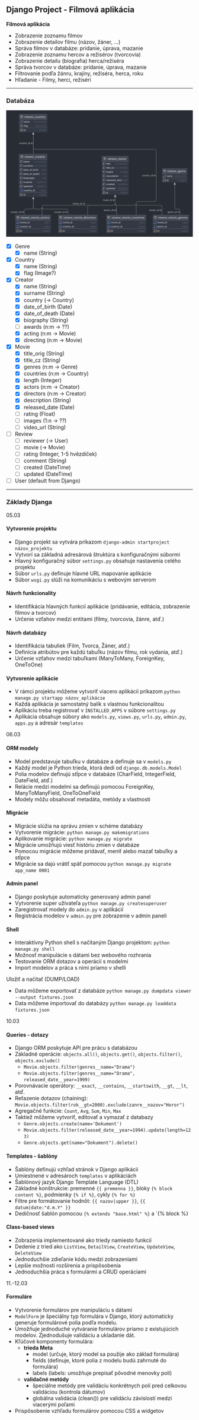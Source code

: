 ## Django Project - Filmová aplikácia

**Filmová aplikácia**

- Zobrazenie zoznamu filmov
- Zobrazenie detailov filmu (názov, žáner, ...)
- Správa filmov v databáze: pridanie, úprava, mazanie
- Zobrazenie zoznamu hercov a režisérov (tvorcovia)
- Zobrazenie detailu (biografia) herca/režiséra
- Správa tvorcov v databáze: pridanie, úprava, mazanie
- Filtrovanie podľa žánru, krajiny, režiséra, herca, roku
- Hľadanie - Filmy, herci, režiséri

-----

### Databáza

![ER_DIAGRAM](./files/er_diagram.png)

- [x] Genre
  - [x] name (String) 

- [x] Country
  - [x] name (String) 
  - [x] flag (Image?) 

- [x] Creator
  - [x] name (String)
  - [x] surname (String)
  - [x] country (-> Country)
  - [x] date_of_birth (Date)
  - [x] date_of_death (Date)
  - [x] biography (String) 
  - [ ] awards (n:m -> ??)
  - [x] acting (n:m -> Movie)
  - [x] directing (n:m -> Movie) 

- [x] Movie
  - [x] title_orig (String)
  - [x] title_cz (String)
  - [x] genres (n:m -> Genre)
  - [x] countries (n:m -> Country)
  - [x] length (Integer)
  - [x] actors (n:m -> Creator)
  - [x] directors (n:m -> Creator)
  - [x] description (String)
  - [x] released_date (Date)
  - [ ] rating (Float)
  - [ ] images (1:n -> ??)
  - [ ] video_url (String)

- [ ] Review
  - [ ] reviewer (-> User) 
  - [ ] movie (-> Movie)
  - [ ] rating (Integer, 1-5 hvězdiček)
  - [ ] comment (String) 
  - [ ] created (DateTime)
  - [ ] updated (DateTime) 

- [ ] User (default from Django)

-----

### Základy Djanga

05.03

#### Vytvorenie projektu
- Django projekt sa vytvára príkazom `django-admin startproject názov_projektu`
- Vytvorí sa základná adresárová štruktúra s konfiguračnými súbormi
- Hlavný konfiguračný súbor `settings.py` obsahuje nastavenia celého projektu
- Súbor `urls.py` definuje hlavné URL mapovanie aplikácie
- Súbor `wsgi.py` slúži na komunikáciu s webovým serverom

#### Návrh funkcionality
- Identifikácia hlavných funkcií aplikácie (pridávanie, editácia, zobrazenie filmov a tvorcov)
- Určenie vzťahov medzi entitami (filmy, tvorcovia, žánre, atď.)

#### Návrh databázy
- Identifikácia tabuliek (Film, Tvorca, Žáner, atď.)
- Definícia atribútov pre každú tabuľku (názov filmu, rok vydania, atď.)
- Určenie vzťahov medzi tabuľkami (ManyToMany, ForeignKey, OneToOne)

#### Vytvorenie aplikácie
- V rámci projektu môžeme vytvoriť viacero aplikácií príkazom `python manage.py startapp názov_aplikácie`
- Každá aplikácia je samostatný balík s vlastnou funkcionalitou
- Aplikáciu treba registrovať v `INSTALLED_APPS` v súbore `settings.py`
- Aplikácia obsahuje súbory ako `models.py`, `views.py`, `urls.py`, `admin.py`, `apps.py` a adresár `templates`

06.03

#### ORM modely
- Model predstavuje tabuľku v databáze a definuje sa v `models.py`
- Každý model je Python trieda, ktorá dedí od `django.db.models.Model`
- Polia modelov definujú stĺpce v databáze (CharField, IntegerField, DateField, atď.)
- Relácie medzi modelmi sa definujú pomocou ForeignKey, ManyToManyField, OneToOneField
- Modely môžu obsahovať metadáta, metódy a vlastnosti

#### Migrácie
- Migrácie slúžia na správu zmien v schéme databázy
- Vytvorenie migrácie: `python manage.py makemigrations`
- Aplikovanie migrácie: `python manage.py migrate`
- Migrácie umožňujú viesť históriu zmien v databáze
- Pomocou migrácie môžeme pridávať, meniť alebo mazať tabuľky a stĺpce
- Migrácie sa dajú vrátiť späť pomocou `python manage.py migrate app_name 0001`

#### Admin panel
- Django poskytuje automaticky generovaný admin panel
- Vytvorenie super užívateľa `python manage.py createsuperuser`
- Zaregistrovať modely do `admin.py` v aplikácií
- Registrácia modelov v `admin.py` pre zobrazenie v admin paneli

#### Shell
- Interaktívny Python shell s načítaným Django projektom: `python manage.py shell`
- Možnosť manipulácie s dátami bez webového rozhrania
- Testovanie ORM dotazov a operácií s modelmi
- Import modelov a práca s nimi priamo v shelli

Uložiť a načítať (DUMP/LOAD)
- Data môžeme exportovať z databáze `python manage.py dumpdata viewer --output fixtures.json`
- Data môžeme importovať do databázy `python manage.py loaddata fixtures.json`

10.03

#### Queries - dotazy
- Django ORM poskytuje API pre prácu s databázou
- Základné operácie: `objects.all()`, `objects.get()`, `objects.filter()`, `objects.exclude()`
  - `Movie.objects.filter(genres__name="Drama")`
  - `Movie.objects.filter(genres__name="Drama", released_date__year=1999)` 
- Porovnávacie operátory: `__exact`, `__contains`, `__startswith`, `__gt`, `__lt`, atď.
- Reťazenie dotazov (chaining): `Movie.objects.filter(rok__gt=2000).exclude(zanre__nazov="Horor")`
- Agregačné funkcie: `Count`, `Avg`, `Sum`, `Min`, `Max`
- Taktiež môžeme vytvoriť, editovať a vymazať z databazy
  - `Genre.objects.create(name='Dokument')`
  - `Movie.objects.filter(released_date__year=1994).update(length=123)`
  - `Genre.objects.get(name="Dokument").delete()`

#### Templates - šablóny
- Šablóny definujú vzhľad stránok v Django aplikácii
- Umiestnené v adresároch `templates` v aplikáciách
- Šablónový jazyk Django Template Language (DTL)
- Základné konštrukcie: premenné `{{ premenna }}`, bloky `{% block content %}`, podmienky `{% if %}`, cykly `{% for %}`
- Filtre pre formátovanie hodnôt: `{{ nazov|upper }}`, `{{ datum|date:"d.m.Y" }}`
- Dedičnosť šablón pomocou `{% extends "base.html" %}` a `{% block %}

#### Class-based views
- Zobrazenia implementované ako triedy namiesto funkcií
- Dedenie z tried ako `ListView`, `DetailView`, `CreateView`, `UpdateView`, `DeleteView`
- Jednoduchšie zdieľanie kódu medzi zobrazeniami
- Lepšie možnosti rozšírenia a prispôsobenia
- Jednoduchšia práca s formulármi a CRUD operáciami

11.-12.03

#### Formuláre
- Vytvorenie formulárov pre manipuláciu s dátami
- `ModelForm` je špeciálny typ formulára v Django, ktorý automaticky generuje formulárové polia podľa modelu.
- Umožňuje jednoduché vytváranie formulárov priamo z existujúcich modelov. Zjednodušuje validáciu a ukladanie dát.
- Kľúčové komponenty formulára: 
  - **trieda Meta** 
    - model (určuje, ktorý model sa použije ako základ formulára)
    - fields (definuje, ktoré polia z modelu budú zahrnuté do formulára)
    - labels (labels: umožňuje prepísať pôvodné menovky polí)
  - **validačné metódy**
    - špeciálne metódy pre validáciu konkrétnych polí pred celkovou validáciou (kontrola dátumov)
    - globálna validácia (clean()) pre validáciu závislostí medzi viacerými poľami
- Prispôsobenie vzhľadu formulárov pomocou CSS a widgetov





